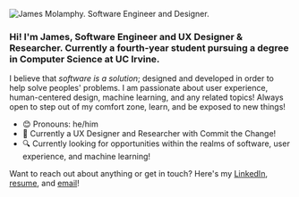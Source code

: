 ![James Molamphy. Software Engineer and Designer.](https://user-images.githubusercontent.com/50123009/162666168-bf57bfdd-7155-4486-beef-785ee6ba633e.png)

### Hi! I'm James, Software Engineer and UX Designer & Researcher. Currently a fourth-year student pursuing a degree in Computer Science at UC Irvine.

I believe that *software is a solution*; designed and developed in order to help solve peoples' problems. I am passionate about user experience, human-centered design, machine learning, and any related topics! Always open to step out of my comfort zone, learn, and be exposed to new things!

- :blush: Pronouns: he/him
- :briefcase: Currently a UX Designer and Researcher with Commit the Change!
- :mag: Currently looking for opportunities within the realms of software, user experience, and machine learning!

Want to reach out about anything or get in touch? Here's my [LinkedIn](https://www.linkedin.com/in/james-molamphy/), [resume](https://github.com/jmolamph/jmolamph/blob/main/resume_james_molamphy.pdf), and [email](jmolamph@uci.edu/)!
